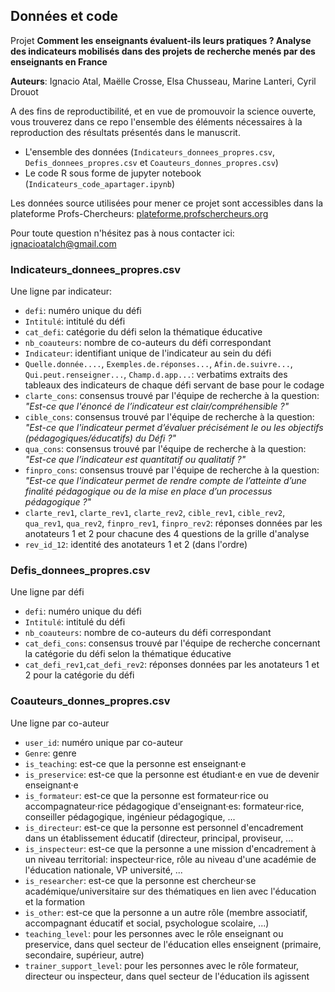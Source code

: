 ## Données et code
Projet __Comment les enseignants évaluent-ils leurs pratiques ? Analyse des indicateurs mobilisés dans des projets de recherche menés par des enseignants en France__

**Auteurs**: Ignacio Atal, Maëlle Crosse, Elsa Chusseau, Marine Lanteri, Cyril Drouot

A des fins de reproductibilité, et en vue de promouvoir la science ouverte, vous trouverez dans ce repo l'ensemble des éléments nécessaires à la reproduction des résultats présentés dans le manuscrit.
- L'ensemble des données (`Indicateurs_donnees_propres.csv`, `Defis_donnees_propres.csv` et `Coauteurs_donnes_propres.csv`)
- Le code R sous forme de jupyter notebook (`Indicateurs_code_apartager.ipynb`)

Les données source utilisées pour mener ce projet sont accessibles dans la plateforme Profs-Chercheurs: [plateforme.profschercheurs.org](plateforme.profschercheurs.org])

Pour toute question n'hésitez pas à nous contacter ici: [ignacioatalch@gmail.com](mailto:ignacioatalch@gmail.com)

### Indicateurs_donnees_propres.csv
Une ligne par indicateur:
- `defi`: numéro unique du défi
- `Intitulé`: intitulé du défi
- `cat_defi`: catégorie du défi selon la thématique éducative
- `nb_coauteurs`: nombre de co-auteurs du défi correspondant
- `Indicateur`: identifiant unique de l'indicateur au sein du défi
- `Quelle.donnée....`, `Exemples.de.réponses...`, `Afin.de.suivre...`, `Qui.peut.renseigner...`, `Champ.d.app...`: verbatims extraits des tableaux des indicateurs de chaque défi servant de base pour le codage
- `clarte_cons`: consensus trouvé par l'équipe de recherche à la question: _"Est-ce que l'énoncé de l’indicateur est clair/compréhensible ?"_
- `cible_cons`: consensus trouvé par l'équipe de recherche à la question: _"Est-ce que l'indicateur permet d’évaluer précisément le ou les objectifs (pédagogiques/éducatifs) du Défi ?"_
- `qua_cons`: consensus trouvé par l'équipe de recherche à la question: _"Est-ce que l’indicateur est quantitatif ou qualitatif ?"_
- `finpro_cons`: consensus trouvé par l'équipe de recherche à la question: _"Est-ce que l'indicateur permet de rendre compte de l’atteinte d’une finalité pédagogique ou de la mise en place d’un processus pédagogique ?"_
- `clarte_rev1`, `clarte_rev1`, `clarte_rev2`, `cible_rev1`, `cible_rev2`, `qua_rev1`, `qua_rev2`, `finpro_rev1`, `finpro_rev2`: réponses données par les anotateurs 1 et 2 pour chacune des 4 questions de la grille d'analyse
- `rev_id_12`: identité des anotateurs 1 et 2 (dans l'ordre)

### Defis_donnees_propres.csv
Une ligne par défi
- `defi`: numéro unique du défi
- `Intitulé`: intitulé du défi
- `nb_coauteurs`: nombre de co-auteurs du défi correspondant
- `cat_defi_cons`: consensus trouvé par l'équipe de recherche concernant la catégorie du défi selon la thématique éducative
- `cat_defi_rev1`,`cat_defi_rev2`: réponses données par les anotateurs 1 et 2 pour la catégorie du défi

### Coauteurs_donnes_propres.csv
Une ligne par co-auteur
- `user_id`: numéro unique par co-auteur
- `Genre`: genre
- `is_teaching`: est-ce que la personne est enseignant·e
- `is_preservice`: est-ce que la personne est étudiant·e en vue de devenir enseignant·e
- `is_formateur`: est-ce que la personne est formateur·rice ou accompagnateur·rice pédagogique d'enseignant·es: formateur·rice, conseiller pédagogique, ingénieur pédagogique, ...
- `is_directeur`: est-ce que la personne est personnel d'encadrement dans un établissement éducatif (directeur, principal, proviseur, ...
- `is_inspecteur`: est-ce que la personne a une mission d'encadrement à un niveau territorial: inspecteur·rice, rôle au niveau d'une académie de l'éducation nationale, VP université, ...
- `is_researcher`: est-ce que la personne est chercheur·se académique/universitaire sur des thématiques en lien avec l'éducation et la formation
- `is_other`: est-ce que la personne a un autre rôle (membre associatif, accompagnant éducatif et social, psychologue scolaire, ...)
- `teaching_level`: pour les personnes avec le rôle enseignant ou preservice, dans quel secteur de l'éducation elles enseignent (primaire, secondaire, supérieur, autre)
- `trainer_support_level`: pour les personnes avec le rôle formateur, directeur ou inspecteur, dans quel secteur de l'éducation ils agissent
